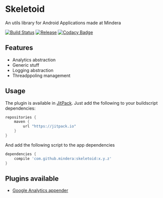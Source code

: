 # Skeletoid
An utils library for Android Applications made at Mindera

[![Build Status](https://travis-ci.org/Mindera/skeletoid.svg)](https://travis-ci.org/Mindera/skeletoid) [![Release](https://jitpack.io/v/mindera/skeletoid.svg)](https://jitpack.io/#mindera/skeletoid) [![Codacy Badge](https://api.codacy.com/project/badge/Grade/86fd0ce3d3314d4f93999f98dbd96f26)](https://www.codacy.com/app/Skeletoid/skeletoid?utm_source=github.com&amp;utm_medium=referral&amp;utm_content=Mindera/skeletoid&amp;utm_campaign=Badge_Grade)

## Features
* Analytics abstraction
* Generic stuff
* Logging abstraction
* Threadppoling management 


## Usage

The plugin is available in [JitPack](https://jitpack.io/). Just add the following to your buildscript dependencies:

```groovy
repositories {
    maven {
        url "https://jitpack.io"
    }
}

```
And add the following script to the app dependencies

```groovy
dependencies {
    compile 'com.github.mindera:skeletoid:x.y.z'
}
```


## Plugins available
* [Google Analytics appender](https://github.com/Mindera/skeletoid-googleanalytics)

